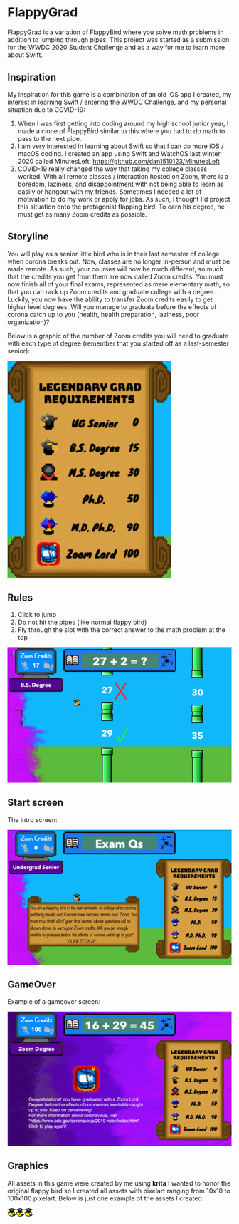 # **FlappyGrad**
FlappyGrad is a variation of FlappyBird where you solve math problems in addition to jumping through pipes. This project was started as a submission for the WWDC 2020 Student Challenge and as a way for me to learn more about Swift.

## **Inspiration**
My inspiration for this game is a combination of an old iOS app I created, my interest in learning Swift / entering the WWDC Challenge, and my personal situation due to COVID-19:
1. When I was first getting into coding around my high school junior year, I made a clone of FlappyBird similar to this where you had to do math to pass to the next pipe.
2. I am very interested in learning about Swift so that I can do more iOS / macOS coding. I created an app using Swift and WatchOS last winter 2020 called MinutesLeft: https://github.com/dan1510123/MinutesLeft
3. COVID-19 really changed the way that taking my college classes worked. With all remote classes / interaction hosted on Zoom, there is a boredom, laziness, and disappointment with not being able to learn as easily or hangout with my friends. Sometimes I needed a lot of motivation to do my work or apply for jobs. As such, I thought I'd project this situation onto the protagonist flapping bird. To earn his degree, he must get as many Zoom credits as possible.

## Storyline
You will play as a senior little bird who is in their last semester of college when corona breaks out. Now, classes are no longer in-person and must be made remote. As such, your courses will now be much different, so much that the credits you get from them are now called Zoom credits. You must now finish all of your final exams, represented as mere elementary math, so that you can rack up Zoom credits and graduate college with a degree. Luckily, you now have the ability to transfer Zoom credits easily to get higher level degrees. Will you manage to graduate before the effects of corona catch up to you (health, health preparation, laziness, poor organization)?

Below is a graphic of the number of Zoom credits you will need to graduate with each type of degree (remember that you started off as a last-semester senior):

![alt text](images/grad_levels.png)

## Rules
1. Click to jump
2. Do not hit the pipes (like normal flappy bird)
3. Fly through the slot with the correct answer to the math problem at the top

![alt text](images/in_game_screenshot.png)

## Start screen
The intro screen:

![alt text](images/start_page.png)

## GameOver
Example of a gameover screen:

![alt text](images/game_over.png)

## Graphics
All assets in this game were created by me using **krita**
I wanted to honor the original flappy bird so I created all assets with pixelart ranging from 10x10 to 100x100 pixelart. Below is just one example of the assets I created:

![alt text](images/bird.png)![alt text](images/bird.png)![alt text](images/bird.png)